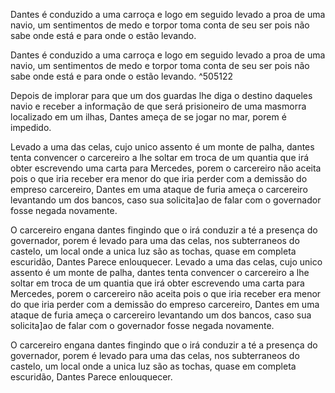 Dantes é conduzido a uma carroça e logo em seguido levado a proa de uma navio, um sentimentos de medo e torpor toma conta de seu ser pois  não sabe onde está e para onde o estão levando.

Dantes é conduzido a uma carroça e logo em seguido levado a proa de uma navio, um sentimentos de medo e torpor toma conta de seu ser pois  não sabe onde está e para onde o estão levando. ^505122

Depois de implorar para que  um dos guardas lhe diga o destino daqueles navio e receber a informação de que será prisioneiro de uma masmorra localizado em um ilhas, Dantes ameça de se jogar no mar, porem é impedido.

Levado a uma das celas, cujo unico assento é um monte de palha, dantes tenta convencer o carcereiro a lhe soltar em troca de um quantia que irá obter escrevendo uma carta para Mercedes, porem o carcereiro não aceita pois o que iria receber era menor do que iria perder com a demissão do empreso carcereiro, Dantes em uma ataque de furia ameça o carcereiro levantando um dos bancos, caso  sua solicita]ao de falar com o governador fosse negada novamente.

O carcereiro engana dantes fingindo que o irá conduzir a té a presença do governador, porem é levado para uma das celas, nos subterraneos do castelo, um local onde a unica luz são as tochas, quase em completa escuridão, Dantes Parece enlouquecer.
Levado a uma das celas, cujo unico assento é um monte de palha, dantes tenta convencer o carcereiro a lhe soltar em troca de um quantia que irá obter escrevendo uma carta para Mercedes, porem o carcereiro não aceita pois o que iria receber era menor do que iria perder com a demissão do empreso carcereiro, Dantes em uma ataque de furia ameça o carcereiro levantando um dos bancos, caso  sua solicita]ao de falar com o governador fosse negada novamente.

O carcereiro engana dantes fingindo que o irá conduzir a té a presença do governador, porem é levado para uma das celas, nos subterraneos do castelo, um local onde a unica luz são as tochas, quase em completa escuridão, Dantes Parece enlouquecer.